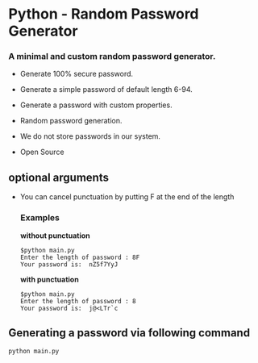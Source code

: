 # Python - Random Password Generator

### A minimal and custom random password generator.


+ Generate 100% secure password.

+ Generate a simple password of default length 6-94.

+ Generate a password with custom properties.

+ Random password generation.

+ We do not store passwords in our system.

+ Open Source

## optional arguments
+ You can cancel punctuation by putting F at the end of the length

  ### Examples
    **without punctuation**
    ```
    $python main.py
    Enter the length of password : 8F
    Your password is:  nZ5f7YyJ
    ```
    **with punctuation**
    ```
    $python main.py
    Enter the length of password : 8
    Your password is:  j@<LTr`c
    ```

## Generating a password via following command
```
python main.py
```
